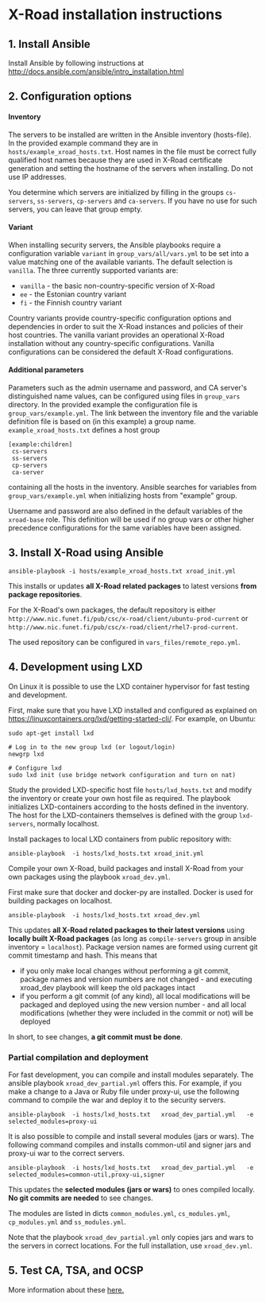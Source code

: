 # X-Road installation instructions

## 1. Install Ansible

Install Ansible by following instructions at http://docs.ansible.com/ansible/intro_installation.html

## 2. Configuration options

#### Inventory

The servers to be installed are written in the Ansible inventory (hosts-file). 
In the provided example command they are in `hosts/example_xroad_hosts.txt`. 
Host names in the file must be correct fully qualified host names because they are used 
in X-Road certificate generation and setting the hostname of the servers when installing. 
Do not use IP addresses.

You determine which servers are initialized by filling in the groups 
`cs-servers`, `ss-servers`, `cp-servers` and `ca-servers`. If you have no use for such servers,
you can leave that group empty.

#### Variant

When installing security servers, the Ansible playbooks require a configuration variable `variant` in `group_vars/all/vars.yml` 
to be set into a value matching one of the available variants. The default selection is `vanilla`. The three currently supported variants are:
- `vanilla` - the basic non-country-specific version of X-Road
- `ee` - the Estonian country variant
- `fi` - the Finnish country variant

Country variants provide country-specific configuration options and dependencies in order to suit the X-Road instances and policies of their host countries. 
The vanilla variant provides an operational X-Road installation without any country-specific configurations. Vanilla configurations can be considered the default X-Road configurations.  

#### Additional parameters

Parameters such as the admin username and password, and CA server's distinguished name values, 
can be configured using files in `group_vars` directory. 
In the provided example the configuration file is `group_vars/example.yml`. 
The link between the inventory file and the variable definition file is based on (in this example) a group name. 
`example_xroad_hosts.txt` defines a host group
```
[example:children]
 cs-servers
 ss-servers
 cp-servers
 ca-server
```
containing all the hosts in the inventory. 
Ansible searches for variables from `group_vars/example.yml` when initializing hosts from "example" group.

Username and password are also defined in the default variables of the `xroad-base` role. This definition will be used
if no group vars or other higher precedence configurations for the same variables have been assigned.
 
## 3. Install X-Road using Ansible

```
ansible-playbook -i hosts/example_xroad_hosts.txt xroad_init.yml
```

This installs or updates **all X-Road related packages** to latest versions **from package repositories**. 

For the X-Road's own packages, the default repository is either
`http://www.nic.funet.fi/pub/csc/x-road/client/ubuntu-prod-current` 
or 
`http://www.nic.funet.fi/pub/csc/x-road/client/rhel7-prod-current`.

The used repository can be configured in `vars_files/remote_repo.yml`.


## 4. Development using LXD

On Linux it is possible to use the LXD container hypervisor for fast testing and development.

First, make sure that you have LXD installed and configured as explained on https://linuxcontainers.org/lxd/getting-started-cli/. For example, on Ubuntu:

```
sudo apt-get install lxd

# Log in to the new group lxd (or logout/login)
newgrp lxd

# Configure lxd
sudo lxd init (use bridge network configuration and turn on nat)
```
Study the provided LXD-specific host file `hosts/lxd_hosts.txt` and modify the inventory or create your own host file as required.
The playbook initializes LXD-containers according to the hosts defined in the inventory. The host for the LXD-containers themselves is
defined with the group `lxd-servers`, normally localhost.

Install packages to local LXD containers from public repository with:

```
ansible-playbook  -i hosts/lxd_hosts.txt xroad_init.yml
```

Compile your own X-Road, build packages and install X-Road from your own packages using the playbook `xroad_dev.yml`.

First make sure that docker and docker-py are installed. Docker is used for building packages on localhost.

```
ansible-playbook  -i hosts/lxd_hosts.txt xroad_dev.yml
```

This updates **all X-Road related packages to their latest versions** using **locally built X-Road packages** (as long as `compile-servers` group in ansible inventory = `localhost`). 
Package version names are formed using current git commit timestamp and hash. This means that

* if you only make local changes without performing a git commit, package names and version numbers are
not changed - and executing xroad_dev playbook will keep the old packages intact 
* if you perform a git commit (of any kind), all local modifications will be packaged and deployed 
using the new version number - and all local modifications (whether they were included in the commit or not)
will be deployed

In short, to see changes, **a git commit must be done**.
 
### Partial compilation and deployment

For fast development, you can compile and install modules separately. The ansible playbook `xroad_dev_partial.yml` offers this. For example, if you make a change to a Java or Ruby file under proxy-ui, use the following command to compile the war and deploy it to the security servers.
```
ansible-playbook  -i hosts/lxd_hosts.txt   xroad_dev_partial.yml   -e selected_modules=proxy-ui
```

It is also possible to compile and install several modules (jars or wars). The following command compiles and installs common-util and signer jars and proxy-ui war to the correct servers.
```
ansible-playbook  -i hosts/lxd_hosts.txt   xroad_dev_partial.yml   -e selected_modules=common-util,proxy-ui,signer
```

This updates the **selected modules (jars or wars)** to ones compiled locally. 
**No git commits are needed** to see changes.

The modules are listed in dicts `common_modules.yml`, `cs_modules.yml`, `cp_modules.yml` and `ss_modules.yml`.

Note that the playbook `xroad_dev_partial.yml` only copies jars and wars to the servers in correct locations. For the full installation, use `xroad_dev.yml`.

## 5. Test CA, TSA, and OCSP

More information about these [here.](TESTCA.md)
